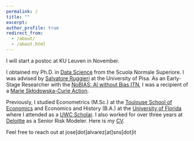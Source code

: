 ```yaml
---
permalink: /
title: ""
excerpt:
author_profile: true
redirect_from: 
  - /about/
  - /about.html
---
```


I will start a postoc at KU Leuven in November.

I obtained my Ph.D. in [Data Science](https://datasciencephd.eu/) from the Scuola Normale Superiore. I was advised by [Salvatore Ruggieri](http://pages.di.unipi.it/ruggieri/) at the University of Pisa. As an Early-Stage Researcher with the [NoBIAS: AI without Bias ITN](https://nobias-project.eu/), I was a recipient of a [Marie Skłodowska-Curie Action](https://marie-sklodowska-curie-actions.ec.europa.eu/).

Previously, I studied Econometrics (M.Sc.) at the [Toulouse School of Economics](https://www.tse-fr.eu/) and Economics and History (B.A.) at the [University of Florida](https://clas.ufl.edu/) where I attended as a [UWC Scholar](https://www.davisuwcscholars.org/). I also worked for over three years at [Deloitte](https://www.deloitte.com/be/en.html) as a Senior Risk Modeler. Here is my [CV](/files/AlvarezJoseCV.pdf).

Feel free to reach out at jose[dot]alvarez[at]sns[dot]it
